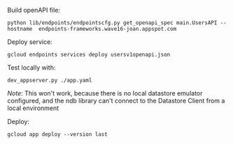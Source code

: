 Build openAPI file:

```
python lib/endpoints/endpointscfg.py get_openapi_spec main.UsersAPI --hostname  endpoints-frameworks.wave16-joan.appspot.com
```

Deploy service:

```
gcloud endpoints services deploy usersv1openapi.json
```

Test locally with:

```
dev_appserver.py ./app.yaml
```

*Note*: This won't work, because there is no local datastore emulator configured, and the ndb library can't connect to the Datastore Client from a local environment

Deploy:

```
gcloud app deploy --version last
```
